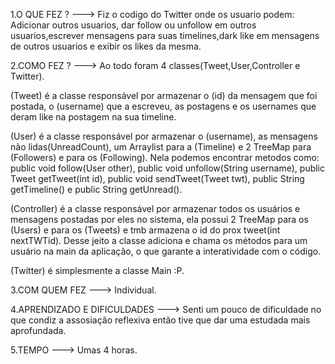 1.O QUE FEZ ? ---> Fiz o codigo do Twitter onde os usuario podem: Adicionar outros usuarios, dar follow ou unfollow em outros usuarios,escrever mensagens para suas timelines,dark like em mensagens de outros usuarios e exibir os likes da mesma.

2.COMO FEZ ? ---> Ao todo foram 4 classes(Tweet,User,Controller e Twitter).

(Tweet) é a classe responsável por armazenar o (id) da mensagem que foi postada, o (username) que a escreveu, as postagens e os usernames que deram like na postagem na sua timeline.


(User)  é a classe responsável por armazenar o (username), as mensagens não lidas(UnreadCount), um Arraylist para a (Timeline) e 2 TreeMap para (Followers) e para os (Following).
Nela podemos encontrar metodos como:
public void follow(User other), public void unfollow(String username), public Tweet getTweet(int id), public void sendTweet(Tweet twt), public String getTimeline() e public String getUnread().


(Controller) é a classe responsável por armazenar todos os usuários e mensagens postadas por eles no sistema, ela possui 2 TreeMap para os (Users) e para os (Tweets) e tmb armazena o id do prox tweet(int nextTWTid). Desse jeito a classe adiciona e chama os métodos para um usuário na main da aplicação, o que garante a interatividade com o código. 


(Twitter) é simplesmente a classe Main :P.

3.COM QUEM FEZ ---> Individual.

4.APRENDIZADO E DIFICULDADES ---> Senti um pouco de dificuldade no que condiz a assosiação reflexiva então tive que dar uma estudada mais aprofundada. 

5.TEMPO ---> Umas 4 horas. 
